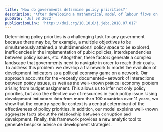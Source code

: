 ```yaml
---
title: 'How do governments determine policy priorities?'
description: 'After developing a mathematical model of labour flows on networks, we thought it would be possible to integrate this toolkit into the conventional equilibrium framework of neoclassical models. This paper achieve this to demonstrate how the hiring decisions of firms may induce exacerbated unemployment and bottlenecks in the economy if they are interconnected in a labour flow network with topological properties like the ones observed in the real world.'
pubDate: 'Jul 08 2022'
publicationLink: 'https://doi.org/10.1016/j.jebo.2018.07.017'
---
```


Determining policy priorities is a challenging task for any government because there may be, for example, a multiple objectives to be simultaneously attained, a multidimensional policy space to be explored, inefficiencies in the implementation of public policies, interdependencies between policy issues, etc. Altogether, these factors generate a complex landscape that governments need to navigate in order to reach their goals. To address this problem, we develop a framework to model the evolution of development indicators as a political economy game on a network. Our approach accounts for the –recently documented– network of interactions between policy issues, as well as the well-known political economy problem arising from budget assignment. This allows us to infer not only policy priorities, but also the effective use of resources in each policy issue. Using development indicators data from more than 100 countries over 11 years, we show that the country-specific context is a central determinant of the effectiveness of policy priorities. In addition, our model explains well-known aggregate facts about the relationship between corruption and development. Finally, this framework provides a new analytic tool to generate bespoke advice on development strategies.